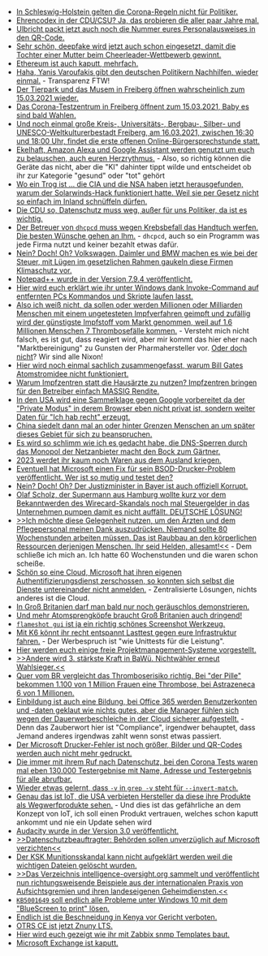 * [In Schleswig-Holstein gelten die Corona-Regeln nicht für Politiker.](https://blog.fefe.de/?ts=9eb08ade)
* [Ehrencodex in der CDU/CSU? Ja, das probieren die aller paar Jahre mal.](https://blog.fefe.de/?ts=9eb0888d)
* [Ulbricht packt jetzt auch noch die Nummer eures Personalausweises in den QR-Code.](https://blog.fefe.de/?ts=9eb0855d)
* [Sehr schön, deepfake wird jetzt auch schon eingesetzt, damit die Tochter einer Mutter beim Cheerleader-Wettbewerb gewinnt.](https://www.pennlive.com/news/2021/03/pa-woman-created-deepfake-videos-to-force-rivals-off-daughters-cheerleading-squad-police.html)
* [Ethereum ist auch kaputt, mehrfach.](https://blog.fefe.de/?ts=9eb272d4)
* [Haha, Yanis Varoufakis gibt den deutschen Politikern Nachhilfen, wieder einmal.](https://blog.fefe.de/?ts=9eb2ccd3) - Transparenz FTW!
* [Der Tierpark und das Musem in Freiberg öffnen wahrscheinlich zum 15.03.2021 wieder.](https://www.freiberg.de/stadt-und-buerger/aktuelles/neuigkeiten/tierpark-und-museum-oeffnen-wieder)
* [Das Corona-Testzentrum in Freiberg öffnent zum 15.03.2021, Baby es sind bald Wahlen.](https://www.freiberg.de/stadt-und-buerger/aktuelles/neuigkeiten/corona-testzentrum-startet-montag)
* [Und noch einmal große Kreis-, Universitäts-, Bergbau-, Silber- und UNESCO-Weltkulturerbestadt Freiberg, am 16.03.2021, zwischen 16:30 und 18:00 Uhr, findet die erste offenen Online-Bürgersprechstunde statt.](https://www.freiberg.de/stadt-und-buerger/aktuelles/neuigkeiten/erste-offene-online-buergersprechstunde)
* [Ekelhaft, Amazon Alexa und Google Assistant werden genutzt um euch zu belauschen, auch euren Herzrythmus.](https://blog.fefe.de/?ts=9eb1e6db) - Also, so richtig können die Geräte das nicht, aber die "KI" dahinter tippt wilde und entscheidet ob ihr zur Kategorie "gesund" oder "tot" gehört
* [Wo ein Trog ist ... die CIA und die NSA haben jetzt herausgefunden, warum der Solarwinds-Hack funktioniert hatte. Weil sie per Gesetz nicht so einfach im Inland schnüffeln dürfen.](https://blog.fefe.de/?ts=9eb1e4ac)
* [Die CDU so, Datenschutz muss weg, außer für uns Politiker, da ist es wichtig.](https://blog.fefe.de/?ts=9eb1eaec)
* [Der Betreuer von `dhcpcd` muss wegen Krebsbefall das Handtuch werfen. Die besten Wünsche gehen an Ihm.](https://roy.marples.name/archives/dhcpcd-discuss/0003457.html) - `dhcpcd`, auch so ein Programm was jede Firma nutzt und keiner bezahlt etwas dafür.
* [Nein? Doch! Oh? Volkswagen, Daimler und BMW machen es wie bei der Steuer, mit Lügen im gesetzlichen Rahmen gaukeln diese Firmen Klimaschutz vor.](https://www.sonnenseite.com/de/wirtschaft/greenpeace-analyse-vw-daimler-und-bmw-rechnen-sich-ihren-beitrag-zum-klimaschutz-schoen/)
* [Notepad++ wurde in der Version 7.9.4 veröffentlicht.](https://notepad-plus-plus.org/downloads/v7.9.4/)
* [Hier wird euch erklärt wie ihr unter Windows dank Invoke-Command auf entfernten PCs Kommandos und Skripte laufen lasst.](http://woshub.com/invoke-command-run-powershell-scripts-remotely/)
* [Also ich weiß nicht, da sollen oder werden Millionen oder Milliarden Menschen mit einem ungetesteten Impfverfahren geimpft und zufällig wird der günstigste Impfstoff vom Markt genommen, weil auf 1.6 Millionen Menschen 7 Thrombosefälle kommen.](https://blog.fefe.de/?ts=9eb1112a) - Versteht mich nicht falsch, es ist gut, dass reagiert wird, aber mir kommt das hier eher nach "Marktbereinigung" zu Gunsten der Pharmahersteller vor. [Oder doch nicht](https://blog.fefe.de/?ts=9eae4e6a)? Wir sind alle Nixon!
* [Hier wird noch einmal sachlich zusammengefasst, warum Bill Gates Atomstromidee nicht funktioniert.](https://www.sonnenseite.com/de/energie/es-gibt-keine-renaissance-der-atomenergie/)
* [Warum Impfzentren statt die Hausärzte zu nutzen? Impfzentren bringen für den Betreiber einfach MASSIG Rendite.](https://blog.fefe.de/?ts=9eae40ec)
* [In den USA wird eine Sammelklage gegen Google vorbereitet da der "Private Modus" in derem Browser eben nicht privat ist, sondern weiter Daten für "Ich hab recht" erzeugt.](https://netzpolitik.org/2021/us-milliardenklage-gegen-google-von-wegen-privat/)
* [China siedelt dann mal an oder hinter Grenzen Menschen an um später dieses Gebiet für sich zu beanspruchen.](https://netzfrauen.org/2021/03/15/himalaya/)
* [Es wird so schlimm wie ich es gedacht habe, die DNS-Sperren durch das Monopol der Netzanbieter macht den Bock zum Gärtner.](https://netzpolitik.org/2021/edit-policy-die-cuii-initiative-private-netzsperren-ohne-gerichtsbeschluss/)
* [2023 werdet ihr kaum noch Waren aus dem Ausland kriegen.](https://netzpolitik.org/2021/neues-frachtinformationssystem-eu-kommission-startet-elektronische-warenvoranmeldung-mit-risikoanalyse/)
* [Eventuell hat Microsoft einen Fix für sein BSOD-Drucker-Problem veröffentlicht. Wer ist so mutig und testet den?](https://www.borncity.com/blog/2021/03/16/windows-10-auerplanmiges-update-fr-drucken-bluescreen-bug/)
* [Nein? Doch! Oh? Der Justizminister in Bayer ist auch offiziell Korrupt.](https://blog.fefe.de/?ts=9eaf23d0)
* [Olaf Scholz, der Supermann aus Hamburg wollte kurz vor dem Bekanntwerden des Wirecard-Skandals noch mal Steuergelder in das Unternehmen pumpen damit es nicht auffällt. DEUTSCHE LÖSUNG!](https://blog.fefe.de/?ts=9eaf0e2e)
* [>>Ich möchte diese Gelegenheit nutzen, um den Ärzten und dem Pflegepersonal meinen Dank auszudrücken. Niemand sollte 80 Wochenstunden arbeiten müssen. Das ist Raubbau an den körperlichen Ressourcen derjenigen Menschen. Ihr seid Helden, allesamt!<<](https://blog.fefe.de/?ts=9eaf045f) - Dem schließe ich mich an. Ich hatte 60 Wochenstunden und die waren schon scheiße.
* [Schön so eine Cloud, Microsoft hat ihren eigenen Authentifizierungsdienst zerschossen, so konnten sich selbst die Dienste untereinander nicht anmelden.](https://blog.fefe.de/?ts=9eae08b7) - Zentralisierte Lösungen, nichts anderes ist die Cloud.
* [In Groß Britanien darf man bald nur noch geräuschlos demonstrieren.](https://blog.fefe.de/?ts=9eae02bb)
* [Und mehr Atomsprengköpfe braucht Groß Britanien auch dringend!](https://blog.fefe.de/?ts=9eae789e)
* [`flameshot gui` ist ja ein richtig schönes Screenshot Werkzeug.](https://github.com/flameshot-org/flameshot)
* [Mit K6 könnt ihr recht entspannt Lasttest gegen eure Infrastruktur fahren.](https://opensource.com/article/21/3/journey-to-open-source) - Der Werbespruch ist "wie Unittests für die Leistung".
* [Hier werden euch einige freie Projektmanagement-Systeme vorgestellt.](https://opensource.com/article/21/3/open-source-project-management)
* [>>Andere wird 3. stärkste Kraft in BaWü. Nichtwähler erneut Wahlsieger.<<](https://www.reddit.com/r/de/comments/m5g42c/andere_wird_3_st%C3%A4rkste_kraft_in_baw%C3%BC_nichtw%C3%A4hler/)
* [Quer vom BR vergleicht das Thromboserisiko richtig. Bei "der Pille" bekommen 1.100 von 1 Million Frauen eine Thrombose, bei Astrazeneca 6 von 1 Millionen.](https://www.reddit.com/r/de/comments/m5puso/quer_vom_br_zum_tromboserisiko_beim/)
* [Einbildung ist auch eine Bildung, bei Office 365 werden Benutzerkonten und -daten geklaut wie nichts gutes, aber die Manager fühlen sich wegen der Dauerwerbeschleiche in der Cloud sicherer aufgestellt.](https://blog.fefe.de/?ts=9eaf278e) - Denn das Zauberwort hier ist "Compliance", irgendwer behauptet, dass Jemand anderes irgendwas zahlt wenn sonst etwas passiert.
* [Der Microsoft Drucker-Fehler ist noch größer, Bilder und QR-Codes werden auch nicht mehr gedruckt.](https://www.borncity.com/blog/2021/03/18/windows-10-microsoft-besttigt-grafik-druckfehler-nach-mrz-2021-updates/)
* [Die immer mit ihrem Ruf nach Datenschutz, bei den Corona Tests waren mal eben 130.000 Testergebnise mit Name, Adresse und Testergebnis für alle abrufbar.](https://netzpolitik.org/2021/sicherheitsluecke-mehr-als-130-000-corona-testergebnisse-waren-frei-im-netz-abrufbar/)
* [Wieder etwas gelernt, dass `-v` in `grep -v` steht für `--invert-match`.](https://opensource.com/article/21/3/grep-cheat-sheet)
* [Genau das ist IoT, die USA verbieten Hersteller da diese ihre Produkte als Wegwerfprodukte sehen.](https://www.borncity.com/blog/2021/03/18/nationale-sicherheit-usa-verbannen-iot-produkte-von-fnf-oem-herstellern/) - Und dies ist das gefährliche an dem Konzept von IoT, ich soll einen Produkt vertrauen, welches schon kaputt ankommt und nie ein Update sehen wird
* [Audacity wurde in der Version 3.0 veröffentlicht.](https://www.bleepingcomputer.com/news/software/audacity-30-released-with-new-aup3-file-format-speed-improvements/)
* [>>Datenschutzbeauftragter: Behörden sollen unverzüglich auf Microsoft verzichten<<](https://blog.fefe.de/?ts=9eade697)
* [Der KSK Munitionsskandal kann nicht aufgeklärt werden weil die wichtigen Dateien gelöscht wurden.](https://blog.fefe.de/?ts=9eadd74d)
* [>>Das Verzeichnis intelligence-oversight.org sammelt und veröffentlicht nun richtungsweisende Beispiele aus der internationalen Praxis von Aufsichtsgremien und ihren landeseigenen Geheimdiensten.<<](https://netzpolitik.org/2021/geheimdienste-gute-beispiele-fuer-bessere-kontrolle/)
* [`KB5001649` soll endlich alle Probleme unter Windows 10 mit dem "BlueScreen to print" lösen.](https://www.bleepingcomputer.com/news/microsoft/new-windows-10-emergency-updates-fix-remaining-printing-issues/)
* [Endlich ist die Beschneidung in Kenya vor Gericht verboten.](https://netzfrauen.org/2021/03/19/fgm-3/)
* [OTRS CE ist jetzt Znuny LTS.](https://www.admin-magazin.de/News/OTRS-Community-Edition-lebt-als-Fork-weiter)
* [Hier wird euch gezeigt wie ihr mit Zabbix snmp Templates baut.](https://blog.zabbix.com/building-templates-for-snmp-devices/13588/)
* [Microsoft Exchange ist kaputt.](https://www.borncity.com/blog/2021/03/18/microsoft-exchange-online-macht-wieder-die-grtsche-18-03-2021/)
